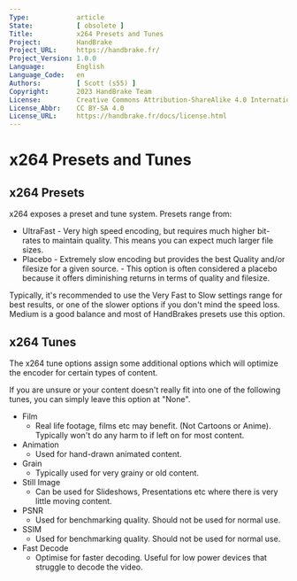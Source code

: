 ```yaml
---
Type:            article
State:           [ obsolete ]
Title:           x264 Presets and Tunes
Project:         HandBrake
Project_URL:     https://handbrake.fr/
Project_Version: 1.0.0
Language:        English
Language_Code:   en
Authors:         [ Scott (s55) ]
Copyright:       2023 HandBrake Team
License:         Creative Commons Attribution-ShareAlike 4.0 International
License_Abbr:    CC BY-SA 4.0
License_URL:     https://handbrake.fr/docs/license.html
---
```


x264 Presets and Tunes
======================

## x264 Presets

x264 exposes a preset and tune system. Presets range from:

-   UltraFast - Very high speed encoding, but requires much higher bit-rates to
    maintain quality. This means you can expect much larger file sizes.
-   Placebo - Extremely slow encoding but provides the best Quality and/or
    filesize for a given source. - This option is often considered a placebo
    because it offers diminishing returns in terms of quality and filesize.

Typically, it's recommended to use the Very Fast to Slow settings range for best
results, or one of the slower options if you don't mind the speed loss. Medium
is a good balance and most of HandBrakes presets use this option.

## x264 Tunes

The x264 tune options assign some additional options which will optimize the
encoder for certain types of content.

If you are unsure or your content doesn't really fit into one of the following
tunes, you can simply leave this option at "None".

-   Film
    -   Real life footage, films etc may benefit. (Not Cartoons or Anime).
        Typically won't do any harm to if left on for most content.
-   Animation
    -   Used for hand-drawn animated content.
-   Grain
    -   Typically used for very grainy or old content.
-   Still Image
    -   Can be used for Slideshows, Presentations etc where there is very little
        moving content.
-   PSNR
    -   Used for benchmarking quality. Should not be used for normal use.
-   SSIM
    -   Used for benchmarking quality. Should not be used for normal use.
-   Fast Decode
    -   Optimise for faster decoding. Useful for low power devices that struggle
        to decode the video.

